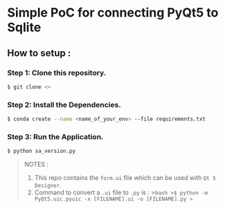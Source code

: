 # Simple PoC for connecting PyQt5 to Sqlite 

## How to setup :

### Step 1: Clone this repository.
```bash
$ git clone <>
```

### Step 2: Install the Dependencies.
```bash
$ conda create --name <name_of_your_env> --file requirements.txt 
```
### Step 3: Run the Application.

```bash
$ python sa_version.py
```


> NOTES : 
>1. This repo contains the `form.ui` file which can be used with `Qt 5 Designer`.
>2. Command to convert a `.ui` file to `.py` is :
    >```bash
    >$ python -m PyQt5.uic.pyuic -x [FILENAME].ui -o [FILENAME].py
    >```
